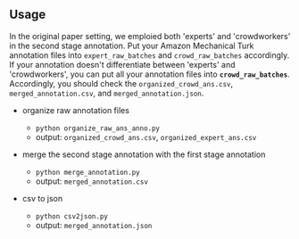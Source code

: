 ## Usage
In the original paper setting, we emploied both 'experts' and 'crowdworkers' in the second stage annotation. Put your Amazon Mechanical Turk annotation files into `expert_raw_batches` and `crowd_raw_batches` accordingly. If your annotation doesn't differentiate between 'experts' and 'crowdworkers', you can put all your annotation files into **`crowd_raw_batches`**. Accordingly, you should check the `organized_crowd_ans.csv`, `merged_annotation.csv`, and `merged_annotation.json`.

- organize raw annotation files
    * `python organize_raw_ans_anno.py`
    * output: `organized_crowd_ans.csv`, `organized_expert_ans.csv`

- merge the second stage annotation with the first stage annotation
    * `python merge_annotation.py`
    * output: `merged_annotation.csv`

- csv to json
    * `python csv2json.py`
    * output: `merged_annotation.json`
